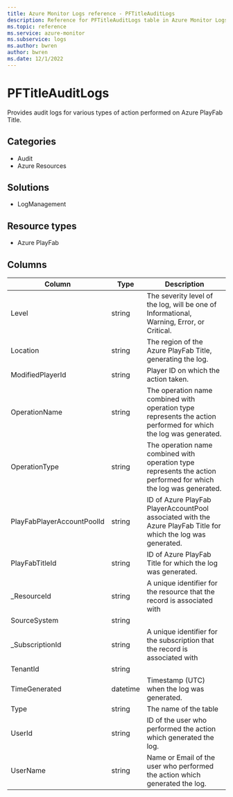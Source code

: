 ```yaml
---
title: Azure Monitor Logs reference - PFTitleAuditLogs
description: Reference for PFTitleAuditLogs table in Azure Monitor Logs.
ms.topic: reference
ms.service: azure-monitor
ms.subservice: logs
ms.author: bwren
author: bwren
ms.date: 12/1/2022
---
```


# PFTitleAuditLogs

 Provides audit logs for various types of action performed on Azure PlayFab Title.

## Categories

- Audit
- Azure Resources
## Solutions

- LogManagement
## Resource types

- Azure PlayFab




## Columns

| Column | Type | Description |
| --- | --- | --- |
| Level | string | The severity level of the log, will be one of Informational, Warning, Error, or Critical. |
| Location | string | The region of the Azure PlayFab Title, generating the log. |
| ModifiedPlayerId | string | Player ID on which the action taken. |
| OperationName | string | The operation name combined with operation type represents the action performed for which the log was generated. |
| OperationType | string | The operation name combined with operation type represents the action performed for which the log was generated. |
| PlayFabPlayerAccountPoolId | string | ID of Azure PlayFab PlayerAccountPool associated with the Azure PlayFab Title for which the log was generated. |
| PlayFabTitleId | string | ID of Azure PlayFab Title for which the log was generated. |
| _ResourceId | string | A unique identifier for the resource that the record is associated with |
| SourceSystem | string |  |
| _SubscriptionId | string | A unique identifier for the subscription that the record is associated with |
| TenantId | string |  |
| TimeGenerated | datetime | Timestamp (UTC) when the log was generated. |
| Type | string | The name of the table |
| UserId | string | ID of the user who performed the action which generated the log. |
| UserName | string | Name or Email of the user who performed the action which generated the log. |
